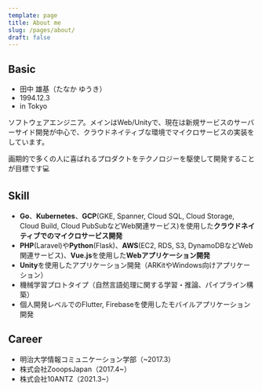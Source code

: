 ```yaml
---
template: page
title: About me
slug: /pages/about/
draft: false
---
```

## Basic

* 田中 雄基（たなか ゆうき）
* 1994.12.3
* in Tokyo

ソフトウェアエンジニア。メインはWeb/Unityで、現在は新規サービスのサーバーサイド開発が中心で、クラウドネイティブな環境でマイクロサービスの実装をしています。

画期的で多くの人に喜ばれるプロダクトをテクノロジーを駆使して開発することが目標です💻

## Skill

* **Go**、**Kubernetes**、**GCP**(GKE, Spanner, Cloud SQL, Cloud Storage, Cloud Build, Cloud PubSubなどWeb関連サービス)を使用した**クラウドネイティブでのマイクロサービス開発**
* **PHP**(Laravel)や**Python**(Flask)、**AWS**(EC2, RDS, S3, DynamoDBなどWeb関連サービス)、**Vue.js**を使用した**Webアプリケーション開発**
* **Unity**を使用したアプリケーション開発（ARKitやWindows向けアプリケーション）
* 機械学習プロトタイプ（自然言語処理に関する学習・推論、パイプライン構築）
* 個人開発レベルでのFlutter, Firebaseを使用したモバイルアプリケーション開発

## Career

* 明治大学情報コミュニケーション学部（~2017.3）
* 株式会社ZooopsJapan（2017.4~）
* 株式会社10ANTZ（2021.3~）
